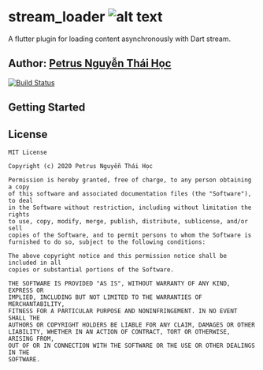 # stream_loader ![alt text](https://avatars3.githubusercontent.com/u/6407041?s=32&v=4)

A flutter plugin for loading content asynchronously with Dart stream.

## Author: [Petrus Nguyễn Thái Học](https://github.com/hoc081098)

[![Build Status](https://travis-ci.org/hoc081098/stream_loader.svg?branch=master)](https://travis-ci.org/hoc081098/stream_loader)

## Getting Started


## License
    MIT License
    
    Copyright (c) 2020 Petrus Nguyễn Thái Học
    
    Permission is hereby granted, free of charge, to any person obtaining a copy
    of this software and associated documentation files (the "Software"), to deal
    in the Software without restriction, including without limitation the rights
    to use, copy, modify, merge, publish, distribute, sublicense, and/or sell
    copies of the Software, and to permit persons to whom the Software is
    furnished to do so, subject to the following conditions:
    
    The above copyright notice and this permission notice shall be included in all
    copies or substantial portions of the Software.
    
    THE SOFTWARE IS PROVIDED "AS IS", WITHOUT WARRANTY OF ANY KIND, EXPRESS OR
    IMPLIED, INCLUDING BUT NOT LIMITED TO THE WARRANTIES OF MERCHANTABILITY,
    FITNESS FOR A PARTICULAR PURPOSE AND NONINFRINGEMENT. IN NO EVENT SHALL THE
    AUTHORS OR COPYRIGHT HOLDERS BE LIABLE FOR ANY CLAIM, DAMAGES OR OTHER
    LIABILITY, WHETHER IN AN ACTION OF CONTRACT, TORT OR OTHERWISE, ARISING FROM,
    OUT OF OR IN CONNECTION WITH THE SOFTWARE OR THE USE OR OTHER DEALINGS IN THE
    SOFTWARE.
